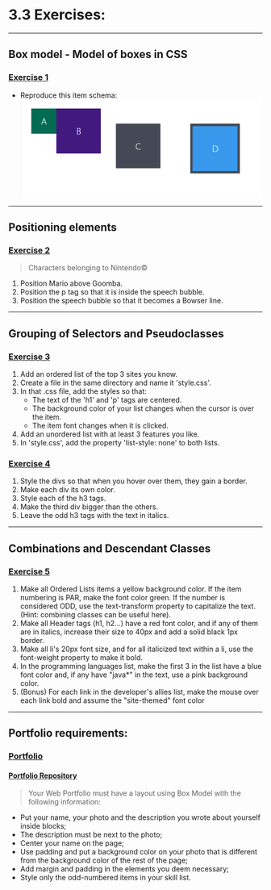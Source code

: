 # 3.3 Exercises:

---

## Box model - Model of boxes in CSS

### [Exercise 1](./exercises_1)

-   Reproduce this item schema:
    ![CSS-Box-Model-Example](./exercises_1/css-box-model-example.webp)

---

## Positioning elements

### [Exercise 2](./exercises_2)

> Characters belonging to Nintendo©

1. Position Mario above Goomba.
2. Position the p tag so that it is inside the speech bubble.
3. Position the speech bubble so that it becomes a Bowser line.

---

## Grouping of Selectors and Pseudoclasses

### [Exercise 3](./exercises_3)

1. Add an ordered list of the top 3 sites you know.
2. Create a file in the same directory and name it 'style.css'.
3. In that .css file, add the styles so that:
    - The text of the 'h1' and 'p' tags are centered.
    - The background color of your list changes when the cursor is over the item.
    - The item font changes when it is clicked.
4. Add an unordered list with at least 3 features you like.
5. In 'style.css', add the property 'list-style: none' to both lists.

### [Exercise 4](./exercises_4)

1. Style the divs so that when you hover over them, they gain a border.
2. Make each div its own color.
3. Style each of the h3 tags.
4. Make the third div bigger than the others.
5. Leave the odd h3 tags with the text in italics.

---

## Combinations and Descendant Classes

### [Exercise 5](./exercises_5)

1. Make all Ordered Lists items a yellow background color. If the item numbering is PAR, make the font color green. If the number is considered ODD, use the text-transform property to capitalize the text. (Hint: combining classes can be useful here).
2. Make all Header tags (h1, h2...) have a red font color, and if any of them are in italics, increase their size to 40px and add a solid black 1px border.
3. Make all li's 20px font size, and for all italicized text within a li, use the font-weight property to make it bold.
4. In the programming languages ​​list, make the first 3 in the list have a blue font color and, if any have "java\*" in the text, use a pink background color.
5. (Bonus) For each link in the developer's allies list, make the mouse over each link bold and assume the "site-themed" font color

---

## Portfolio requirements:

### [Portfolio](https://lucasdximenes.github.io/)

#### [Portfolio Repository](https://github.com/lucasdximenes/lucasdximenes.github.io)

> Your Web Portfolio must have a layout using Box Model with the following information:

-   Put your name, your photo and the description you wrote about yourself inside blocks;
-   The description must be next to the photo;
-   Center your name on the page;
-   Use padding and put a background color on your photo that is different from the background color of the rest of the page;
-   Add margin and padding in the elements you deem necessary;
-   Style only the odd-numbered items in your skill list.
